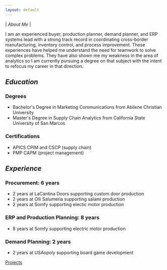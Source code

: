 ```yaml
---
layout: default
---
```



| *About Me* |

I am an experienced buyer, production planner, demand planner, and ERP systems lead with a strong track record in coordinating cross-border manufacturing, inventory control, and process improvement. These experiences have helped me understand the need for teamwork to solve complex problems.  They have also shown me my weakness in the area of analytics so I am currently pursuing a degree on that subject with the intent to refocus my career in that direction.

## *Education*
### Degrees
- Bachelor's Degree in Marketing Communications from Abilene Christian University
- Master's Degree in Supply Chain Analytics from California State University of San Marcos

### Certifications
- APICS CPIM and CSCP  (supply chain)
- PMP CAPM  (project management)

## *Experience*

### Procurement: 6 years
  - 2 years at LaCantina Doors supporting custom door production
  - 2 years at Olli Salumeria supporting salami production
  - 2 years at Somfy supporting electic motor production

### ERP and Production Planning: 8 years
  - 8 years at Somfy supporting electric motor production

### Demand Planning: 2 years
  - 2 years at USAopoly supporting board game development




[Projects](subpage_1/index.md#creating-a-personal-portfolio-website)
